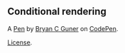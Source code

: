 Conditional rendering
---------------------


A [Pen](https://codepen.io/bgoonz/pen/bGYRyer) by [Bryan C Guner](https://codepen.io/bgoonz) on [CodePen](https://codepen.io).

[License](https://codepen.io/license/pen/bGYRyer).